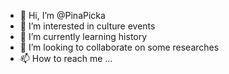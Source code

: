- 👋 Hi, I’m @PinaPicka
- 👀 I’m interested in culture events
- 🌱 I’m currently learning history
- 💞️ I’m looking to collaborate on some researches
- 📫 How to reach me ...

<!---
PinaPicka/PinaPicka is a ✨ special ✨ repository because its `README.md` (this file) appears on your GitHub profile.
You can click the Preview link to take a look at your changes.
--->
